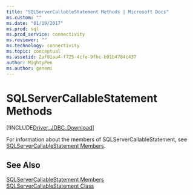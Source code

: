 ```yaml
---
title: "SQLServerCallableStatement Methods | Microsoft Docs"
ms.custom: ""
ms.date: "01/19/2017"
ms.prod: sql
ms.prod_service: connectivity
ms.reviewer: ""
ms.technology: connectivity
ms.topic: conceptual
ms.assetid: 2af91aa4-f725-4cfe-9fbc-b91b4784c437
author: MightyPen
ms.author: genemi
---
```

# SQLServerCallableStatement Methods
[!INCLUDE[Driver_JDBC_Download](../../../includes/driver_jdbc_download.md)]

  For information about the members of SQLServerCallableStatement, see [SQLServerCallableStatement Members](../../../connect/jdbc/reference/sqlservercallablestatement-members.md).  
  
## See Also  
 [SQLServerCallableStatement Members](../../../connect/jdbc/reference/sqlservercallablestatement-members.md)   
 [SQLServerCallableStatement Class](../../../connect/jdbc/reference/sqlservercallablestatement-class.md)  
  
  
